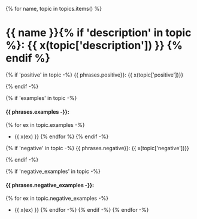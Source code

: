 {% for name, topic in topics.items() %}

# {{ name }}{% if 'description' in topic %}: {{ x(topic['description']) }} {% endif %}

{% if 'positive' in topic -%}
{{ phrases.positive}}: {{ x(topic['positive'])}}

{% endif -%}

{% if 'examples' in topic -%}
#### {{ phrases.examples -}}:
{% for ex in topic.examples -%}
- {{ x(ex) }}
{% endfor %}
{% endif -%}

{% if 'negative' in topic -%}
{{ phrases.negative}}: {{ x(topic['negative'])}}

{% endif -%}

{% if 'negative_examples' in topic -%}
#### {{ phrases.negative_examples -}}:
{% for ex in topic.negative_examples -%}
- {{ x(ex) }}
{% endfor -%}
{% endif -%}
{% endfor -%}
